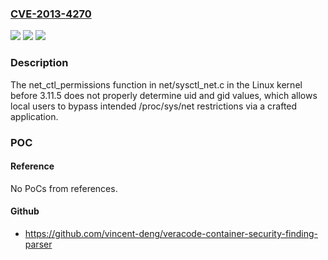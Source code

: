 ### [CVE-2013-4270](https://cve.mitre.org/cgi-bin/cvename.cgi?name=CVE-2013-4270)
![](https://img.shields.io/static/v1?label=Product&message=n%2Fa&color=blue)
![](https://img.shields.io/static/v1?label=Version&message=n%2Fa&color=blue)
![](https://img.shields.io/static/v1?label=Vulnerability&message=n%2Fa&color=brighgreen)

### Description

The net_ctl_permissions function in net/sysctl_net.c in the Linux kernel before 3.11.5 does not properly determine uid and gid values, which allows local users to bypass intended /proc/sys/net restrictions via a crafted application.

### POC

#### Reference
No PoCs from references.

#### Github
- https://github.com/vincent-deng/veracode-container-security-finding-parser

